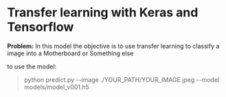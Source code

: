 # Transfer learning with Keras and Tensorflow

**Problem:** In this model the objective is to use transfer learning to classify a image into a Motherboard or Something else 

to use the model:

> python predict.py --image ./YOUR_PATH/YOUR_IMAGE.jpeg --model models/model_v001.h5
